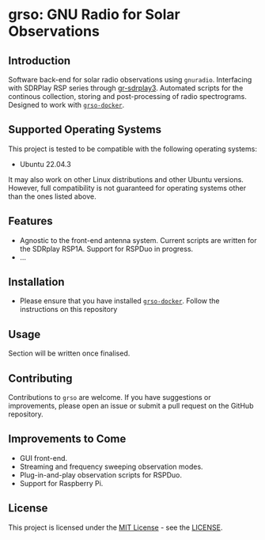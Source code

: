# grso: GNU Radio for Solar Observations

## Introduction
Software back-end for solar radio observations using ```gnuradio```. Interfacing with SDRPlay RSP series through [gr-sdrplay3](https://github.com/fventuri/gr-sdrplay3.git). Automated scripts for the continous collection, storing and post-processing of radio spectrograms. Designed to work with [```grso-docker```](https://github.com/jcfitzpatrick12/grso-docker.git). 

## Supported Operating Systems

This project is tested to be compatible with the following operating systems:

- Ubuntu 22.04.3

It may also work on other Linux distributions and other Ubuntu versions. However, full compatibility is not guaranteed for operating systems other than the ones listed above.

## Features
- Agnostic to the front-end antenna system. Current scripts are written for the SDRplay RSP1A. Support for RSPDuo in progress.
- ...

## Installation
- Please ensure that you have installed [```grso-docker```](https://github.com/jcfitzpatrick12/grso-docker.git). Follow the instructions on this repository

## Usage
Section will be written once finalised.

## Contributing
Contributions to `grso` are welcome. If you have suggestions or improvements, please open an issue or submit a pull request on the GitHub repository.

## Improvements to Come
- GUI front-end.
- Streaming and frequency sweeping observation modes.
- Plug-in-and-play observation scripts for RSPDuo.
- Support for Raspberry Pi.

## License
This project is licensed under the [MIT License](https://opensource.org/licenses/MIT) - see the [LICENSE](LICENSE).

